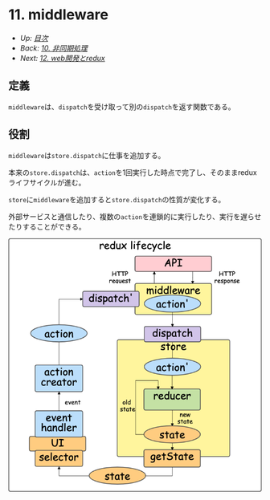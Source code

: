 # 11. middleware

- *Up: [目次](../index.md)*
- *Back: [10. 非同期処理](./10_async.md)*
- *Next: [12. web開発とredux](./12_web_app_development.md)*

## 定義

`middleware`は、`dispatch`を受け取って別の`dispatch`を返す関数である。

## 役割

`middleware`は`store.dispatch`に仕事を追加する。

本来の`store.dispatch`は、`action`を1回実行した時点で完了し、そのままreduxライフサイクルが進む。

`store`に`middleware`を追加すると`store.dispatch`の性質が変化する。

外部サービスと通信したり、複数の`action`を連鎖的に実行したり、実行を遅らせたりすることができる。

![](./redux_lifecycle_middleware.png)
